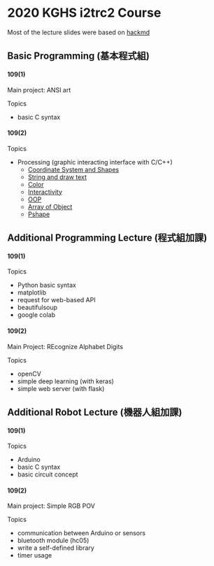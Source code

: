 # 2020 KGHS i2trc2 Course
Most of the lecture slides were based on [hackmd](https://hackmd.io/@yencheng/2020KGHS)

## Basic Programming (基本程式組)
#### 109(1)
Main project:  ANSI art

Topics 
- basic C syntax

#### 109(2)
Topics 
- Processing (graphic interacting interface with C/C++)
    - [Coordinate System and Shapes](https://processing.org/tutorials/drawing/)
    - [String and draw text](https://processing.org/tutorials/text/)
    - [Color](https://processing.org/tutorials/color/)
    - [Interactivity](https://processing.org/tutorials/interactivity/)
    - [OOP](https://processing.org/tutorials/objects/)
    - [Array of Object](https://processing.org/tutorials/arrays/)
    - [Pshape](https://processing.org/tutorials/pshape/)

## Additional Programming Lecture (程式組加課)

#### 109(1)
Topics
- Python basic syntax
- matplotlib
- request for web-based API
- beautifulsoup
- google colab

#### 109(2)
Main Project: REcognize Alphabet Digits

Topics
- openCV
- simple deep learning (with keras)
- simple web server (with flask)

## Additional Robot Lecture (機器人組加課)
#### 109(1)
Topics
- Arduino
- basic C syntax
- basic circuit concept

#### 109(2)
Main project: Simple RGB POV

Topics
- communication between Arduino or sensors
- bluetooth module (hc05)
- write a self-defined library
- timer usage

